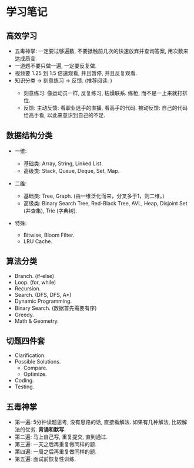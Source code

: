 # 学习笔记

## 高效学习

- 五毒神掌: 一定要过够遍数, 不要抵触前几次的快速放弃并查询答案, 用次数来达成质变.
- 一道题不要只做一遍, 一定要反复做.
- 视频要 1.25 到 1.5 倍速观看, 并且暂停, 并且反复观看.
- 知识分类 -> 刻意练习 -> 反馈. (推荐阅读: <Outliers>)
  - 刻意练习: 像运动员一样, 反复练习, 枯燥联系. 练枪, 而不是一上来就打排位.
  - 反馈: 主动反馈: 看职业选手的直播, 看高手的代码. 被动反馈: 自己的代码给高手看, 以此来意识到自己的不足.

## 数据结构分类

- 一维: 
  - 基础类: Array, String, Linked List.
  - 高级类: Stack, Queue, Deque, Set, Map.

- 二维: 
  - 基础类: Tree, Graph. (由一维泛化而来，分叉多于1，则二维。)
  - 高级类: Binary Search Tree, Red-Black Tree, AVL, Heap, Disjoint Set (并查集), Trie (字典树).

- 特殊: 
  - Bitwise, Bloom Filter.
  - LRU Cache.

## 算法分类

- Branch. (if-else)
- Loop. (for, while)
- Recursion.
- Search. (DFS, DFS, A*)
- Dynamic Programming.
- Binary Search. (数据首先需要有序)
- Greedy.
- Math & Geometry.

## 切题四件套

- Clarification.
- Possible Solutions.
  - Compare.
  - Optimize.
- Coding.
- Testing.

## 五毒神掌

- 第一遍: 5分钟读题思考, 没有思路的话, 直接看解法. 如果有几种解法, 比较解法的优劣. **背诵和默写**.
- 第二遍: 马上自己写, 重复提交, 直到通过.
- 第三遍: 一天之后再重复做同样的题.
- 第四遍: 一周之后再重复做同样的题.
- 第五遍: 面试前恢复性训练.
